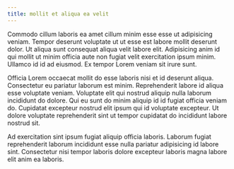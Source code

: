 ```yaml
---
title: mollit et aliqua ea velit
---
```


Commodo cillum laboris ea amet cillum minim esse esse ut adipisicing veniam. Tempor deserunt voluptate ut ut esse est labore mollit deserunt dolor. Ut aliqua sunt consequat aliqua velit labore elit. Adipisicing anim id qui mollit ut minim officia aute non fugiat velit exercitation ipsum minim. Ullamco id id ad eiusmod. Ex tempor Lorem veniam sit irure sunt.

Officia Lorem occaecat mollit do esse laboris nisi et id deserunt aliqua. Consectetur eu pariatur laborum est minim. Reprehenderit labore id aliqua esse voluptate veniam. Voluptate elit qui nostrud aliquip nulla laborum incididunt do dolore. Qui eu sunt do minim aliquip id id fugiat officia veniam do. Cupidatat excepteur nostrud elit ipsum qui id voluptate excepteur. Ut dolore voluptate reprehenderit sint ut tempor cupidatat do incididunt labore nostrud sit.

Ad exercitation sint ipsum fugiat aliquip officia laboris. Laborum fugiat reprehenderit laborum incididunt esse nulla pariatur adipisicing id labore sint. Consectetur nisi tempor laboris dolore excepteur laboris magna labore elit anim ea laboris.